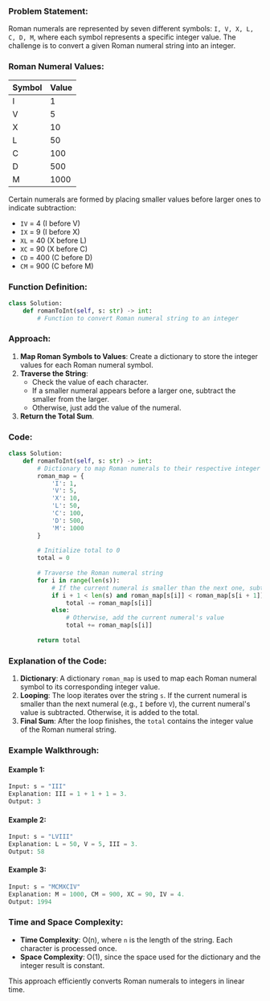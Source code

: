 ### Problem Statement:
Roman numerals are represented by seven different symbols: `I, V, X, L, C, D, M`, where each symbol represents a specific integer value. The challenge is to convert a given Roman numeral string into an integer.

### Roman Numeral Values:
| Symbol | Value |
|--------|-------|
| I      | 1     |
| V      | 5     |
| X      | 10    |
| L      | 50    |
| C      | 100   |
| D      | 500   |
| M      | 1000  |

Certain numerals are formed by placing smaller values before larger ones to indicate subtraction:
- `IV` = 4 (I before V)
- `IX` = 9 (I before X)
- `XL` = 40 (X before L)
- `XC` = 90 (X before C)
- `CD` = 400 (C before D)
- `CM` = 900 (C before M)

### Function Definition:
```python
class Solution:
    def romanToInt(self, s: str) -> int:
        # Function to convert Roman numeral string to an integer
```

### Approach:
1. **Map Roman Symbols to Values**: Create a dictionary to store the integer values for each Roman numeral symbol.
2. **Traverse the String**:
   - Check the value of each character.
   - If a smaller numeral appears before a larger one, subtract the smaller from the larger.
   - Otherwise, just add the value of the numeral.
3. **Return the Total Sum**.

### Code:

```python
class Solution:
    def romanToInt(self, s: str) -> int:
        # Dictionary to map Roman numerals to their respective integer values
        roman_map = {
            'I': 1,
            'V': 5,
            'X': 10,
            'L': 50,
            'C': 100,
            'D': 500,
            'M': 1000
        }
        
        # Initialize total to 0
        total = 0
        
        # Traverse the Roman numeral string
        for i in range(len(s)):
            # If the current numeral is smaller than the next one, subtract it
            if i + 1 < len(s) and roman_map[s[i]] < roman_map[s[i + 1]]:
                total -= roman_map[s[i]]
            else:
                # Otherwise, add the current numeral's value
                total += roman_map[s[i]]
        
        return total
```

### Explanation of the Code:
1. **Dictionary**: A dictionary `roman_map` is used to map each Roman numeral symbol to its corresponding integer value.
2. **Looping**: The loop iterates over the string `s`. If the current numeral is smaller than the next numeral (e.g., `I` before `V`), the current numeral's value is subtracted. Otherwise, it is added to the total.
3. **Final Sum**: After the loop finishes, the `total` contains the integer value of the Roman numeral string.

### Example Walkthrough:

#### Example 1:
```python
Input: s = "III"
Explanation: III = 1 + 1 + 1 = 3.
Output: 3
```

#### Example 2:
```python
Input: s = "LVIII"
Explanation: L = 50, V = 5, III = 3.
Output: 58
```

#### Example 3:
```python
Input: s = "MCMXCIV"
Explanation: M = 1000, CM = 900, XC = 90, IV = 4.
Output: 1994
```

### Time and Space Complexity:
- **Time Complexity**: O(n), where `n` is the length of the string. Each character is processed once.
- **Space Complexity**: O(1), since the space used for the dictionary and the integer result is constant.

This approach efficiently converts Roman numerals to integers in linear time.
